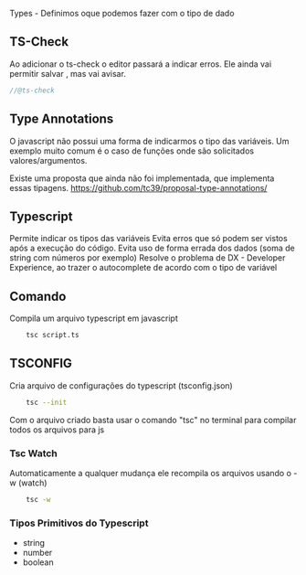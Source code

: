 Types - Definimos oque podemos fazer com o tipo de dado

## TS-Check
Ao adicionar o ts-check o editor passará a indicar erros. 
Ele ainda vai permitir salvar , mas vai avisar.

```js
//@ts-check 
```

## Type Annotations

O javascript não possui uma forma de indicarmos o tipo das variáveis.
Um exemplo muito comum é o caso de funções onde são solicitados valores/argumentos.

Existe uma proposta que ainda não foi implementada, que implementa essas tipagens.
https://github.com/tc39/proposal-type-annotations/



## Typescript

Permite indicar os tipos das variáveis
Evita erros que só podem ser vistos após a execução do código.
Evita uso de forma errada dos dados (soma de string com números por exemplo)
Resolve o problema de DX - Developer Experience, ao trazer o autocomplete de acordo com o tipo de variável



## Comando

Compila um arquivo typescript em javascript

```bash 
    tsc script.ts 
```

## TSCONFIG


Cria arquivo de configurações do typescript (tsconfig.json)
```bash
    tsc --init
```
Com o arquivo criado basta usar o comando "tsc" no terminal para compilar todos os arquivos para js


### Tsc Watch
Automaticamente a qualquer mudança ele recompila os arquivos usando
o -w (watch)
```bash
    tsc -w
```

### Tipos Primitivos do Typescript

- string 
- number
- boolean